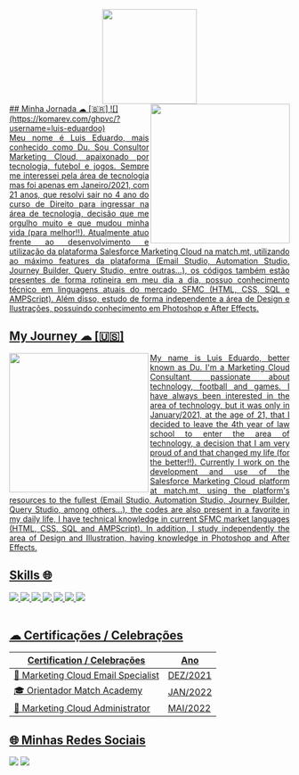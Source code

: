 <div align="center">
  <a href="https://user-images.githubusercontent.com/79629964/196318768-4b57db9e-2673-4b08-8bd8-2a1010376df0.gif">
  <img height="170em" src="https://user-images.githubusercontent.com/79629964/196346721-8d8df636-622c-464c-a049-21af5497a340.gif"/>
</div>
## Minha Jornada ☁ [🇧🇷]
  
<img align="right" height="250em" src="https://user-images.githubusercontent.com/79629964/197451362-727137d4-c8bf-4aaf-b476-aa2f5b3d1def.gif"/>
![](https://komarev.com/ghpvc/?username=luis-eduardoo)

 <div align="justify" <p> 
  Meu nome é Luis Eduardo, mais conhecido como Du. Sou Consultor Marketing Cloud, apaixonado por tecnologia, futebol e jogos. 
  Sempre me interessei pela área de tecnologia mas foi apenas em Janeiro/2021, com 21 anos, que resolvi sair no 4 ano do curso de Direito para ingressar na área de tecnologia, decisão  que me orgulho muito e que mudou minha vida (para melhor!!). 
  Atualmente atuo frente ao desenvolvimento e utilização da plataforma Salesforce Marketing Cloud na match.mt, utilizando ao máximo features da plataforma (Email Studio, Automation Studio, Journey Builder, Query Studio, entre outras...), os códigos também estão presentes de forma rotineira em meu dia a dia, possuo conhecimento técnico em linguagens atuais do mercado SFMC (HTML, CSS, SQL e AMPScript). Além disso, estudo de forma independente a área de Design e Ilustrações, possuindo conhecimento em Photoshop e After Effects.
   </p> </div>
  
  ## My Journey ☁ [🇺🇸]


<img align="left" height="250em" src="https://user-images.githubusercontent.com/79629964/197451272-02f194f9-b3f4-4807-b479-53239608619a.gif"/>

 <div align="justify" <p> 
  My name is Luis Eduardo, better known as Du. I'm a Marketing Cloud Consultant, passionate about technology, football and games.
  I have always been interested in the area of technology, but it was only in January/2021, at the age of 21, that I decided to leave the 4th year of law school to enter the area of technology, a decision that I am very proud of and that changed my life (for the better!!).
  Currently I work on the development and use of the Salesforce Marketing Cloud platform at match.mt, using the platform's resources to the fullest (Email Studio, Automation Studio, Journey Builder, Query Studio, among others...), the codes are also present in a favorite in my daily life, I have technical knowledge in current SFMC market languages (HTML, CSS, SQL and AMPScript). In addition, I study independently the area of Design and Illustration, having knowledge in Photoshop and After Effects.</p></div>

  ## Skills 🌐
  
  <div style="display: inline_block">
  <img src="https://img.shields.io/badge/Salesforce-00A1E0?style=for-the-badge&logo=Salesforce&logoColor=white">
  <img src="https://img.shields.io/badge/Amp-000?style=for-the-badge&logo=amp&logoColor=005AF0">
  <img src="https://img.shields.io/badge/Microsoft_SQL_Server-CC2927?style=for-the-badge&logo=microsoft-sql-server&logoColor=white"/>
  <img src="https://img.shields.io/badge/HTML5-E34F26?style=for-the-badge&logo=html5&logoColor=white">
  <img src="https://img.shields.io/badge/CSS3-1572B6?style=for-the-badge&logo=css3&logoColor=white"/>
  <img src="https://img.shields.io/badge/Adobe%20Photoshop-31A8FF?style=for-the-badge&logo=Adobe%20Photoshop&logoColor=black"/>
  <img src="https://img.shields.io/badge/Adobe%20after%20affects-CF96FD?style=for-the-badge&logo=Adobe%20after%20effects&logoColor=393665"/>

  
</div><br>

## ☁ Certificações / Celebrações

Certification / Celebrações   | Ano 
--------- | ------ 
🏅 Marketing Cloud Email Specialist | DEZ/2021 |
🎓 Orientador Match Academy | JAN/2022 |
🏅 Marketing Cloud Administrator | MAI/2022 |


## 🌐 Minhas Redes Sociais
  
<div> 
 <a href="https://www.instagram.com/luiseduss_/" target="_blank"><img src="https://img.shields.io/badge/-Instagram-%23E4405F?style=for-the-badge&logo=instagram&logoColor=white" target="_blank"></a>
  <a href="https://www.linkedin.com/in/lluiseduardo/" target="_blank"><img src="https://img.shields.io/badge/-LinkedIn-%230077B5?style=for-the-badge&logo=linkedin&logoColor=white" target="_blank"></a> 
</div>

